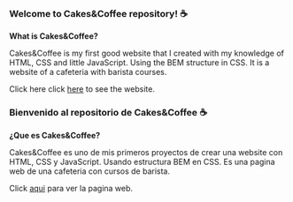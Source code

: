 ### Welcome to Cakes&Coffee repository! ☕

**What is Cakes&Coffee?**

Cakes&Coffee is my first good website that I created with my knowledge of HTML, CSS and little JavaScript. Using the BEM structure in CSS. It is a website of a cafeteria with barista courses.

Click here click [here](https://cakesandcoffee.netlify.app/ "here") to see the website.

### Bienvenido al repositorio de Cakes&Coffee ☕

**¿Que es Cakes&Coffee?**

Cakes&Coffee es uno de mis primeros proyectos de crear una website con HTML, CSS y JavaScript. Usando estructura BEM en CSS. Es una pagina web de una cafeteria con cursos de barista.

Click [aqui](https://cakesandcoffee.netlify.app/ "aqui") para ver la pagina web.
